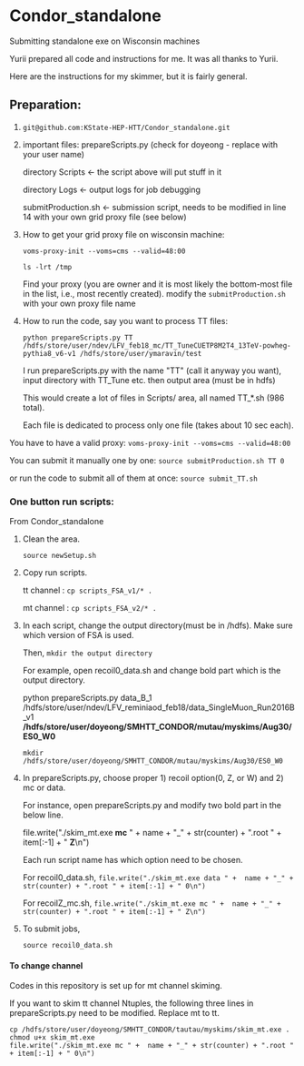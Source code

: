 # Condor_standalone
Submitting standalone exe on Wisconsin machines

Yurii prepared all code and instructions for me. It was all thanks to Yurii. 

Here are the instructions for my skimmer, but it is fairly general.
## Preparation:
1. ```git@github.com:KState-HEP-HTT/Condor_standalone.git```

2. important files: prepareScripts.py (check for doyeong - replace with your user name)

     directory Scripts <- the script above will put stuff in it
     
     directory Logs  <-  output logs for job debugging
     
     submitProduction.sh <- submission script, needs to be modified in line 14 with  your own grid proxy file  (see below)
     
3. How to get your grid proxy file on wisconsin machine:

   ```voms-proxy-init --voms=cms --valid=48:00```

   ```ls -lrt /tmp```

   Find your proxy  (you are owner and it  is most likely the bottom-most file in the list, i.e., most recently created).
modify the ```submitProduction.sh``` with your own proxy file name

4. How to run the code, say you want to process TT files:

   ```python prepareScripts.py TT /hdfs/store/user/ndev/LFV_feb18_mc/TT_TuneCUETP8M2T4_13TeV-powheg-pythia8_v6-v1 /hdfs/store/user/ymaravin/test```


   I run prepareScripts.py with the name "TT" (call  it anyway you want),
input directory with TT_Tune etc. then output area (must be in hdfs)

   This would create a lot of files in Scripts/  area, all named TT_*.sh (986 total).

   Each file is dedicated to process only  one file (takes  about 10  sec each).




You have to have a valid  proxy: ```voms-proxy-init --voms=cms --valid=48:00```

You can submit it  manually one by  one:
```source submitProduction.sh TT 0```

or run the code to submit all of them at once:
```source submit_TT.sh```


### One button run scripts:
From Condor_standalone
1. Clean the area.

   ```source newSetup.sh```

2. Copy run scripts.

   tt channel :    ```cp scripts_FSA_v1/* .```

   mt channel :    ```cp scripts_FSA_v2/* .```

3. In each script, change the output directory(must be in /hdfs). Make sure which version of FSA is used.

   Then, ```mkdir the output directory```

   For example, open recoil0_data.sh and change bold part which is the output directory.

   python prepareScripts.py data_B_1 /hdfs/store/user/ndev/LFV_reminiaod_feb18/data_SingleMuon_Run2016B_v1 **/hdfs/store/user/doyeong/SMHTT_CONDOR/mutau/myskims/Aug30/ES0_W0**   
   
   ```mkdir /hdfs/store/user/doyeong/SMHTT_CONDOR/mutau/myskims/Aug30/ES0_W0```

4. In prepareScripts.py, choose proper 1) recoil option(0, Z, or W) and 2) mc or data.

   For instance, open prepareScripts.py and modify two bold part in the below line.

   file.write("./skim_mt.exe **mc** " +  name + "_" + str(counter) + ".root " + item[:-1] + " **Z**\n")

   Each run script name has which option need to be chosen.

   For recoil0_data.sh, 
   ```file.write("./skim_mt.exe data " +  name + "_" + str(counter) + ".root " + item[:-1] + " 0\n")```   

   For recoilZ_mc.sh,
   ```file.write("./skim_mt.exe mc " +  name + "_" + str(counter) + ".root " + item[:-1] + " Z\n")```

5. To submit jobs,
   
   ```source recoil0_data.sh```


#### To change channel
Codes in this repository is set up for mt channel skiming.

If you want to skim tt channel Ntuples, the following three lines in prepareScripts.py need to be modified. Replace mt to tt.

   ```
   cp /hdfs/store/user/doyeong/SMHTT_CONDOR/tautau/myskims/skim_mt.exe .		
   chmod u+x skim_mt.exe  
   file.write("./skim_mt.exe mc " +  name + "_" + str(counter) + ".root " + item[:-1] + " 0\n")
   ```